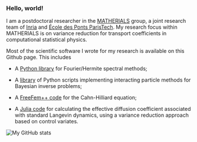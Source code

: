 ### Hello, world!

I am a postdoctoral researcher in  the <a href="https://team.inria.fr/matherials/">MATHERIALS</a> group,
a joint research team of <a href="http://www.inria.fr/">Inria</a> and <a href="http://www.enpc.fr/">École des Ponts ParisTech</a>.
My research focus within MATHERIALS is on variance reduction for transport coefficients in computational statistical physics.

Most of the scientific software I wrote for my research is available on this Github page.
This includes

- A [Python library](https://github.com/urbainvaes/hermipy) for Fourier/Hermite spectral methods;

- A [library](https://github.com/urbainvaes/bayesicle) of Python scripts implementing interacting particle methods for Bayesian inverse problems;

- A [FreeFem++ code](https://github.com/urbainvaes/cahn-hilliard) for the Cahn-Hilliard equation;

- A [Julia code](https://github.com/urbainvaes/Langevin-self-diffusion) for calculating the effective diffusion coefficient associated with standard Langevin dynamics,
  using a variance reduction approach based on control variates.

![My GitHub stats](https://github-readme-stats.vercel.app/api?username=urbainvaes&show_icons=true&theme=radical&include_all_commits=true)
